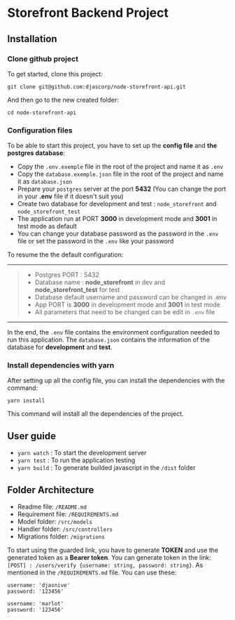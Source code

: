 
# Storefront Backend Project

## Installation

### Clone github project

To get started, clone this project:

```git clone git@github.com:djascorp/node-storefront-api.git```

And then go to the new created folder:

```cd node-storefront-api```

### Configuration files
To be able to start this project, you have to set up the **config file** and **the postgres database**:
- Copy the ``.env.exemple`` file in the root of the project and name it as ``.env``
- Copy the ``database.exemple.json`` file in the root of the project and name it as ``database.json``
- Prepare your ``postgres`` server at the port **5432** (You can change the port in your **.env** file if it doesn't suit you)
- Create two database for development and test : ``node_storefront`` and ``node_storefront_test``
- The application run at PORT **3000** in development mode and **3001** in test mode as default
- You can change your database password as the password in the ``.env`` file or set the password in the ``.env`` like your password

To resume the the default configuration:

***
> - Postgres PORT : 5432
> - Database name : **node_storefront** in dev and **node_storefront_test** for test
> - Database default username and password can be changed in .env
> - App PORT is **3000** in development mode and **3001** in test mode
> - All parameters that need to be changed can be edit in ``.env`` file
***

In the end, the ``.env`` file contains the environment configuration needed to run this application. 
The ``database.json`` contains the information of the database for **development** and **test**. 

### Install dependencies with yarn

After setting up all the config file, you can install the dependencies with the command:

```yarn install```

This command will install all the dependencies of the project.

## User guide

- ``yarn watch`` : To start the development server
- ``yarn test`` : To run the application testing
- ``yarn build`` : To generate builded javascript in the ``/dist`` folder  

## Folder Architecture

- Readme file: ``/README.md``
- Requirement file: ``/REQUIREMENTS.md``
- Model folder: ``/src/models``
- Handler folder: ``/src/controllers``
- Migrations folder: ``/migrations``


To start using the guarded link, you have to generate **TOKEN** and use the generated token as a **Bearer token**.
You can generate token in the link: ``[POST] : /users/verify {username: string, password: string}``.
As mentioned in the ``/REQUIREMENTS.md`` file.
You can use these:
```
username: 'djasnive'
password: '123456'

username: 'marlot'
password: '123456'
```

